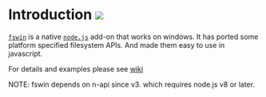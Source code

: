 # Introduction ![](https://github.com/xxoo/node-fswin/workflows/main.yml/badge.svg)

[`fswin`](https://www.npmjs.com/package/fswin) is a native [`node.js`](http://nodejs.org) add-on that works on windows.
It has ported some platform specified filesystem APIs. And made them easy to use in javascript.

For details and examples please see [wiki](https://github.com/xxoo/node-fswin/wiki)

NOTE: fswin depends on n-api since v3. which requires node.js v8 or later.
